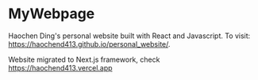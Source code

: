 # MyWebpage

Haochen Ding's personal website built with React and Javascript.
To visit: https://haochend413.github.io/personal_website/.

Website migrated to Next.js framework, check https://haochend413.vercel.app
